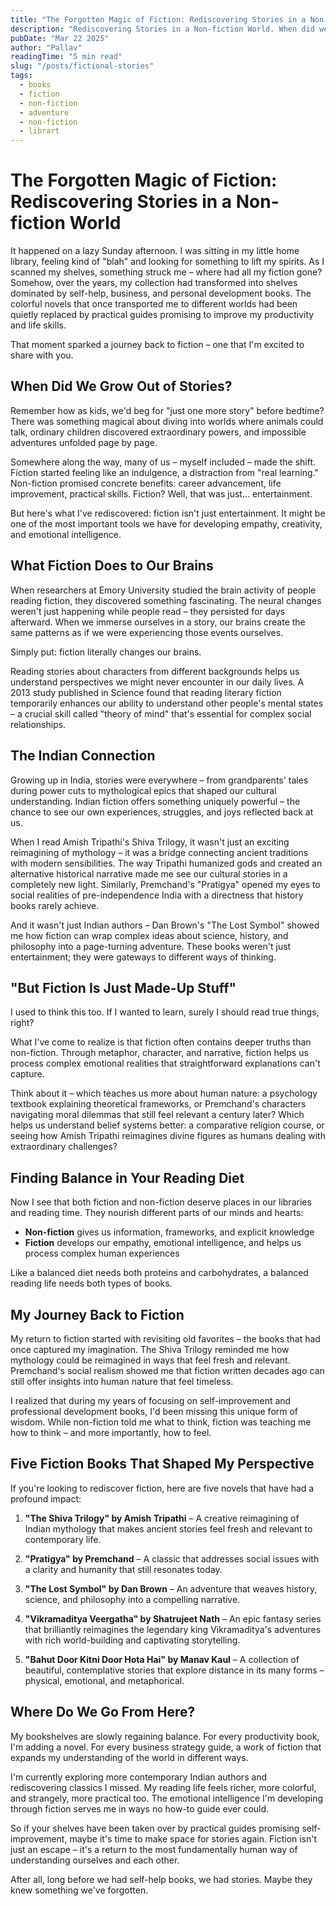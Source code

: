 ```yaml
---
title: "The Forgotten Magic of Fiction: Rediscovering Stories in a Non-fiction World"
description: "Rediscovering Stories in a Non-fiction World. When did we grow out of stories? What fiction does to our brains? The Indian connection. Finding balance in your reading diet. My journey back to fiction. Five fiction books that shaped my perspective."
pubDate: "Mar 22 2025"
author: "Pallav"
readingTime: "5 min read"
slug: "/posts/fictional-stories"
tags:
  - books
  - fiction
  - non-fiction
  - adventure
  - non-fiction
  - librart
---
```


# The Forgotten Magic of Fiction: Rediscovering Stories in a Non-fiction World

It happened on a lazy Sunday afternoon. I was sitting in my little home library, feeling kind of "blah" and looking for something to lift my spirits. As I scanned my shelves, something struck me – where had all my fiction gone? Somehow, over the years, my collection had transformed into shelves dominated by self-help, business, and personal development books. The colorful novels that once transported me to different worlds had been quietly replaced by practical guides promising to improve my productivity and life skills.

That moment sparked a journey back to fiction – one that I'm excited to share with you.

## When Did We Grow Out of Stories?

Remember how as kids, we'd beg for "just one more story" before bedtime? There was something magical about diving into worlds where animals could talk, ordinary children discovered extraordinary powers, and impossible adventures unfolded page by page.

Somewhere along the way, many of us – myself included – made the shift. Fiction started feeling like an indulgence, a distraction from "real learning." Non-fiction promised concrete benefits: career advancement, life improvement, practical skills. Fiction? Well, that was just... entertainment.

But here's what I've rediscovered: fiction isn't just entertainment. It might be one of the most important tools we have for developing empathy, creativity, and emotional intelligence.

## What Fiction Does to Our Brains

When researchers at Emory University studied the brain activity of people reading fiction, they discovered something fascinating. The neural changes weren't just happening while people read – they persisted for days afterward. When we immerse ourselves in a story, our brains create the same patterns as if we were experiencing those events ourselves.

Simply put: fiction literally changes our brains.

Reading stories about characters from different backgrounds helps us understand perspectives we might never encounter in our daily lives. A 2013 study published in Science found that reading literary fiction temporarily enhances our ability to understand other people's mental states – a crucial skill called "theory of mind" that's essential for complex social relationships.

## The Indian Connection

Growing up in India, stories were everywhere – from grandparents' tales during power cuts to mythological epics that shaped our cultural understanding. Indian fiction offers something uniquely powerful – the chance to see our own experiences, struggles, and joys reflected back at us.

When I read Amish Tripathi's Shiva Trilogy, it wasn't just an exciting reimagining of mythology – it was a bridge connecting ancient traditions with modern sensibilities. The way Tripathi humanized gods and created an alternative historical narrative made me see our cultural stories in a completely new light. Similarly, Premchand's "Pratigya" opened my eyes to social realities of pre-independence India with a directness that history books rarely achieve.

And it wasn't just Indian authors – Dan Brown's "The Lost Symbol" showed me how fiction can wrap complex ideas about science, history, and philosophy into a page-turning adventure. These books weren't just entertainment; they were gateways to different ways of thinking.

## "But Fiction Is Just Made-Up Stuff"

I used to think this too. If I wanted to learn, surely I should read true things, right?

What I've come to realize is that fiction often contains deeper truths than non-fiction. Through metaphor, character, and narrative, fiction helps us process complex emotional realities that straightforward explanations can't capture.

Think about it – which teaches us more about human nature: a psychology textbook explaining theoretical frameworks, or Premchand's characters navigating moral dilemmas that still feel relevant a century later? Which helps us understand belief systems better: a comparative religion course, or seeing how Amish Tripathi reimagines divine figures as humans dealing with extraordinary challenges?

## Finding Balance in Your Reading Diet

Now I see that both fiction and non-fiction deserve places in our libraries and reading time. They nourish different parts of our minds and hearts:

- **Non-fiction** gives us information, frameworks, and explicit knowledge
- **Fiction** develops our empathy, emotional intelligence, and helps us process complex human experiences

Like a balanced diet needs both proteins and carbohydrates, a balanced reading life needs both types of books.

## My Journey Back to Fiction

My return to fiction started with revisiting old favorites – the books that had once captured my imagination. The Shiva Trilogy reminded me how mythology could be reimagined in ways that feel fresh and relevant. Premchand's social realism showed me that fiction written decades ago can still offer insights into human nature that feel timeless.

I realized that during my years of focusing on self-improvement and professional development books, I'd been missing this unique form of wisdom. While non-fiction told me what to think, fiction was teaching me how to think – and more importantly, how to feel.

## Five Fiction Books That Shaped My Perspective

If you're looking to rediscover fiction, here are five novels that have had a profound impact:

1. **"The Shiva Trilogy" by Amish Tripathi** – A creative reimagining of Indian mythology that makes ancient stories feel fresh and relevant to contemporary life.

2. **"Pratigya" by Premchand** – A classic that addresses social issues with a clarity and humanity that still resonates today.

3. **"The Lost Symbol" by Dan Brown** – An adventure that weaves history, science, and philosophy into a compelling narrative.

4. **"Vikramaditya Veergatha" by Shatrujeet Nath** – An epic fantasy series that brilliantly reimagines the legendary king Vikramaditya's adventures with rich world-building and captivating storytelling.

5. **"Bahut Door Kitni Door Hota Hai" by Manav Kaul** – A collection of beautiful, contemplative stories that explore distance in its many forms – physical, emotional, and metaphorical.

## Where Do We Go From Here?

My bookshelves are slowly regaining balance. For every productivity book, I'm adding a novel. For every business strategy guide, a work of fiction that expands my understanding of the world in different ways.

I'm currently exploring more contemporary Indian authors and rediscovering classics I missed. My reading life feels richer, more colorful, and strangely, more practical too. The emotional intelligence I'm developing through fiction serves me in ways no how-to guide ever could.

So if your shelves have been taken over by practical guides promising self-improvement, maybe it's time to make space for stories again. Fiction isn't just an escape – it's a return to the most fundamentally human way of understanding ourselves and each other.

After all, long before we had self-help books, we had stories. Maybe they knew something we've forgotten.